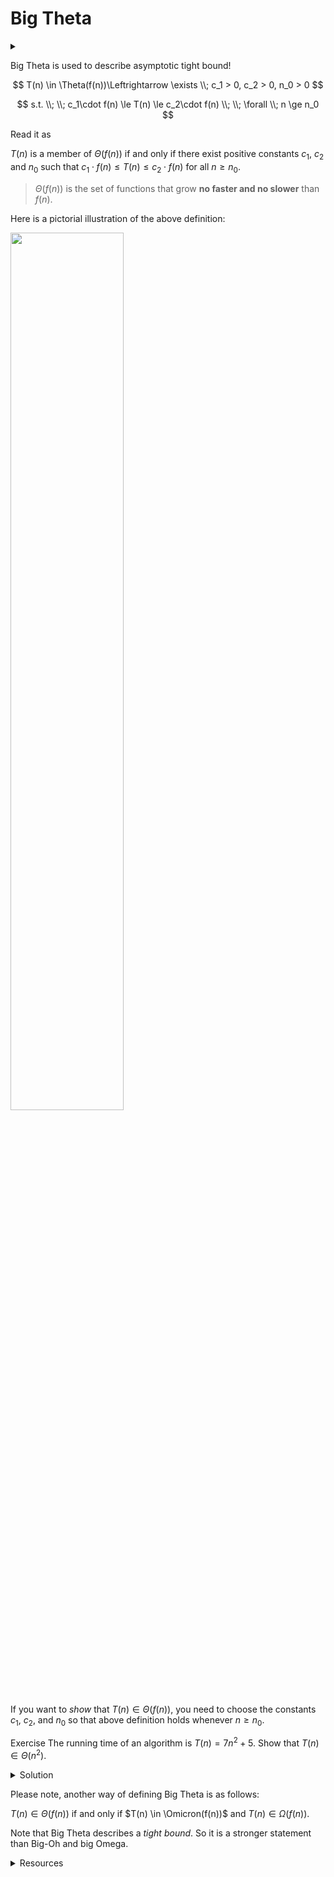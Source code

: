 # Big Theta

<div id="outcomes"><details><summary></summary>

* Express the mathematical definition of Big Theta.

</details></div>

Big Theta is used to describe asymptotic tight bound!

<div class="note">

$$
T(n) \in \Theta(f(n))\Leftrightarrow \exists \\; c_1 > 0, c_2 > 0, n_0 > 0 
$$

$$
s.t. \\; \\; c_1\cdot f(n) \le T(n) \le c_2\cdot f(n) \\; \\; \forall \\; n \ge n_0
$$

</div>

Read it as 

<div class="note">

$T(n)$ is a member of $\Theta(f(n))$ if and only if there exist positive constants $c_1$, $c_2$ and $n_0$ such that $c_1\cdot f(n) \le T(n)\le c_2\cdot f(n)$ for all $n\ge n_0$.

</div>

> $\Theta(f(n))$ is the set of functions that grow **no faster and no slower** than $f(n)$.

Here is a pictorial illustration of the above definition:

<div class="center">
<img src="../../img/10/2020-09-24-22-18-39.png" width="60%">
</div>

If you want to _show_ that $T(n) \in \Theta(f(n))$, you need to choose the constants $c_1$, $c_2$, and $n_0$ so that above definition holds whenever $n \ge n_0$. 

<span class="tag">Exercise</span> The running time of an algorithm is $T(n)=7n^2+5$. Show that $T(n) \in \Theta(n^2)$.

<details class="solution" data-release="Sep 20, 2023 17:00:00">
<summary>Solution</summary>

We can choose $c_1=7$, $c_2=12$, and $n_0=1$ for the definition of Big Theta to hold.

$$
7n^2 \le 7n^2 + 5 \le 12n^2 
$$

</details>

Please note, another way of defining Big Theta is as follows:

<div class="note">

$T(n) \in \Theta(f(n))$ if and only if $T(n) \in \Omicron(f(n))$ and $T(n) \in \Omega(f(n))$.

</div>

Note that Big Theta describes a *tight bound*. So it is a stronger statement than Big-Oh and big Omega.

<details class="resource">
<summary>Resources</summary>

* Khan academy's article on [Big Theta notation](https://www.khanacademy.org/computing/computer-science/algorithms/asymptotic-notation/a/big-big-theta-notation)
* freeCodeCamp's article [Big Theta and Asymptotic Notation Explained](https://www.freecodecamp.org/news/big-theta-and-asymptotic-notation-explained/)
* [What exactly does big Ө notation represent?](https://stackoverflow.com/questions/10376740/what-exactly-does-big-%D3%A8-notation-represent) on StackOverFlow.

</details>

<!--  

Another method of determining the condition is the following limit:

$$
\lim_{n\rightarrow \infty} \frac{T(N)}{f(n)} = c, \\; \\; \text{where} \\; \\; 0 < c < \infty
$$

If such a $c$ does exist, then $T(n) \in \Theta(f(n))$.

<span class="tag">Exercise</span> The running time of an algorithm is $T(n)=7n^2+5$. Show that $T(n) \in \Theta(n^2)$.

<details class="solution" data-release="Sep 20, 2023 17:00:00">
<summary>Solution</summary>

We have shown earlier that $T(n) \in \Omicron(n^2)$ and $T(n) \in \Omega(n^2)$. Therefore, we can conclude $T(n) \in \Theta(n^2)$. Also, we can show:

$$
\lim_{n\rightarrow \infty} \frac{7n^2 + 5}{n^2} = 7
$$

</details>

-->